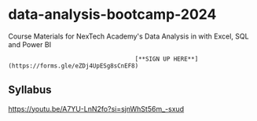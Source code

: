 # data-analysis-bootcamp-2024
Course Materials for NexTech Academy's Data  Analysis in with Excel, SQL and Power BI

                                        [**SIGN UP HERE**](https://forms.gle/eZDj4UpESg8sCnEF8)

## Syllabus



https://youtu.be/A7YU-LnN2fo?si=sjnWhSt56m_-sxud

